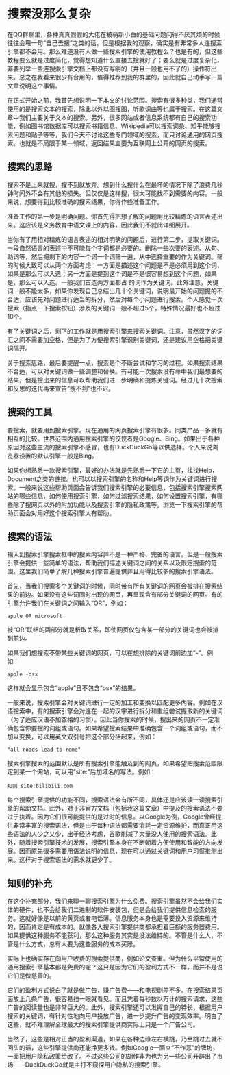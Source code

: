# 搜索没那么复杂

在QQ群聊里，各种真真假假的大佬在被萌新小白的基础问题问得不厌其烦的时候往往会甩一句“自己去搜”之类的话。但是根据我的观察，确实是有非常多人连搜索引擎都不会用。那么难道没有人做一些搜索引擎的使用教程么？也是有的，但这些教程要么就是过度简化，觉得想知道什么直接去搜就好了；要么就是过度复杂化，非要列举一些连搜索引擎文档上都没有写明的（并且一般也用不了的）操作符出来。总之在我看来很少有合用的，值得推荐到我的群里的，因此就自己动手写一篇文章说明这个事情。

在正式开始之前，我首先想说明一下本文的讨论范围。搜索有很多种类，我们通常使用的是搜索文本的搜索，除此以外以图搜图，听歌识曲等也属于搜索。在这篇文章中我们主要关于文本的搜索。另外，很多网站或者信息系统都有自己的搜索功能，例如图书馆数据库可以搜索书籍信息、Wikipedia可以搜索词条、知乎能够搜索问题和贴子等等，我们今天不讨论这些专门领域的搜索，而只讨论通用的网页搜索。也就是不局限于某一领域，返回结果主要为互联网上公开的网页的搜索。

## 搜索的思路

搜索不是上来就搜，搜不到就放弃。想到什么搜什么在最坏的情况下除了浪费几秒钟时间外不会有其他的损失。但仅仅是这样搜，很大可能找不到需要的内容。一般来说，想要得到比较准确的搜索结果，你得作些准备工作。

准备工作的第一步是明确问题。你首先得把想了解的问题用比较精炼的语言表述出来。这应该是义务教育中语文课上的内容，因此我们不就此详细展开。

当你有了用相对精炼的语言表述的相对明确的问题后，进行第二步，提取关键词。一段自然语言的表述中不可能每个字词都是必要的。删除一些次要的表述、从句、助词等，然后把剩下的内容一个词一个词筛一遍，从中选择重要的作为关键词。筛的时候大致可以从两个方面考虑：一方面是描述这个问题是不是必须用到这个词，如果是那么可以入选；另一方面是提到这个词是不是很容易想到这个问题，如果是，那么可以入选。一般我们首选两方面都占 的词作为关键词。此外注意，关键词一般不能太多，如果你发现自己总结出几十个关键词，说明最开始的问题提的不合适，应该先对问题进行适当的拆分，然后对每个小问题进行搜索。个人感觉一次搜索（指点一下搜索按钮）涉及的关键词一般不超过5个，特殊情况最好也不超过10个。

有了关键词之后，剩下的工作就是用搜索引擎来搜索关键词。注意，虽然汉字的词汇之间不需要加空格，但是为了方便搜索引擎识别关键词，还是建议用空格把关键词隔开。

关于搜索思路，最后要提醒一点，搜索是个不断尝试和学习的过程。如果搜索结果不合适，可以对关键词做一些调整和替换。有可能一次搜索没有命中我们最想要的结果，但是搜出来的信息可以帮助我们进一步明确和提炼关键词。经过几十次搜索和反思的迭代再来宣告“搜不到”也不迟。

## 搜索的工具

要搜索，就要用到搜索引擎。现在通用的网页搜索引擎有很多。同类产品一多就有相互的比较。世界范围内通用搜索引擎的佼佼者是Google、Bing。如果出于各种原因对这些主流的搜索引擎不感冒，也有DuckDuckGo等以供选择。个人来说浏览器设置的默认引擎一般是Bing。

如果你想熟悉一款搜索引擎，最好的办法就是先熟悉一下它的主页，找找Help，Document之类的链接。也可以以搜索引擎的名称和Help等词作为关键词进行搜索。一般来说这些帮助页面会告诉我们搜索引擎的必要信息，包括搜索引擎搜索网站的哪些信息，如何使用搜索引擎，如何过滤搜索结果，如何设置搜索引擎，有哪些除了搜网页以外的附加功能以及搜索引擎的隐私政策等。浏览一下搜索引擎的帮助页面会对用好这个搜索引擎大有帮助。

## 搜索的语法

输入到搜索引擎搜索框中的搜索内容并不是一种严格、完备的语言。但是一般搜索引擎会提供一些简单的语法，帮助我们描述关键词之间的关系以及限定搜索的范围。这里我们简单了解几种搜索引擎普遍提供并且用得比较多的搜索引擎语法。

首先，当我们搜索多个关键词的时候，同时带有所有关键词的网页会被排在搜索结果的前边。如果没有这些词同时出现的网页，再呈现含有部分关键词的网页。有的引擎允许我们在关键词之间输入“OR”，例如：

```text
apple OR microsoft
```

被“OR”联结的两部分就是析取关系，即使网页仅包含某一部分的关键词也会被排到前边。

如果我们想搜索不带某些关键词的网页，可以在想排除的关键词前边加“-”。例如：

```text
apple -osx
```

这样就会显示包含“apple”且不包含“osx”的结果。

一般来说，搜索引擎会对关键词进行一定的加工和变换以匹配更多内容。例如在汉语搜索中，有的搜索引擎会对连在一起的汉字进行拆分和重组尝试提取新的关键词（为了适应汉语不加空格的习惯）。因此当你搜索的时候，搜出来的网页不一定准确包含你要搜的词组或语句。如果希望搜索结果中准确包含一个词组或语句，而不加以变换，可以用英文双引号把这个部分括起来，例如：

```text
"all roads lead to rome"
```

搜索引擎搜索的范围默认是所有搜索引擎能触及到的网页，如果希望把搜索范围限定到某一个网站，可以用“site:”后加域名的写法。例如：

```text
知则 site:bilibili.com
```

每个搜索引擎提供的功能不同，搜索语法会有所不同，具体还是应该读一读搜索引擎的帮助文档。此外，对于非官方文档（包括我这篇文章）中提及的搜索语法不要过于执着。因为它们很可能提供的是过时的信息。以Google为例，Google曾经提供非常丰富的搜索语法，但是由于每种语法都需要消耗一定资源维护，而真正用这些语法的人少之又少，出于经济考虑，谷歌削减了大量没人使用的搜索语法。此外，随着搜索引擎技术的发展，搜索引擎本身在不断朝着方便使用和智能的方向发展。因而原先很多需要用语法说明的信息，现在可以通过关键词和用户习惯推测出来。这样对于搜索语法的需求就更少了。

## 知则的补充

在这个补充部分，我们来聊一聊搜索引擎为什么免费。搜索引擎虽然不会给我们实体的硬件，也不会给我们二进制的软件安装包，但是会给我们提供信息检索的服务。这就好像是以前的黄页或者电话薄。信息服务本身也是需要投入资源来维持的，因而肯定是有成本的。就像各大搜索引擎提供商都承担着巨额的服务器费用。如果提供这种服务不能获利，那么这种服务其实是没法维持的。不管是什么人，不管是什么方式，总有人要为这些服务的成本买账。

实际上也确实存在向用户收费的搜索提供商，例如论文查重。但为什么平常使用的通用搜索引擎基本都是免费的呢？这只是因为它们的盈利方式不一样，而并不是说它们是做慈善的。

它们的盈利方式说白了就是做广告，赚广告费——和电视剧差不多。在搜索结果页面放上几条广告，很容易扫一眼就看见。而且凭着每秒数以万计的搜索请求，这些广告的阅读量也是非常巨大的。此外，搜索引擎还可以发挥自己的特长，根据用户搜索的关键词，有针对性地向用户投放广告，进一步提升广告的变现效率。明白了这些，就不难理解全球最大的搜索引擎提供商实际上只是一个广告公司。

当然了，这些是相对正当的盈利渠道，如果在各种边缘左右横跳，乃至跳过去就不回头的话，这些引擎提供商还能挣更多钱。例如Google一面立“不作恶”的牌坊，一面把用户隐私政策给改了。不过这些公司的胡作非为也为另一些公司开辟出了市场——DuckDuckGo就是主打不窥探用户隐私的搜索引擎。

